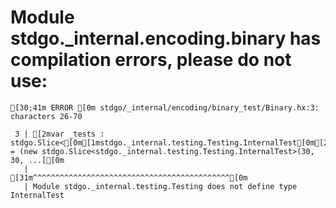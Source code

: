 # Module stdgo._internal.encoding.binary has compilation errors, please do not use:
```
[30;41m ERROR [0m stdgo/_internal/encoding/binary_test/Binary.hx:3: characters 26-70

 3 | [2mvar _tests : stdgo.Slice<[0m[1mstdgo._internal.testing.Testing.InternalTest[0m[2m> = (new stdgo.Slice<stdgo._internal.testing.Testing.InternalTest>(30, 30, ...[[0m
   |                          [31m^^^^^^^^^^^^^^^^^^^^^^^^^^^^^^^^^^^^^^^^^^^^[0m
   | Module stdgo._internal.testing.Testing does not define type InternalTest


```

